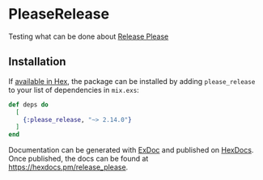 # PleaseRelease

Testing what can be done about [Release Please](https://github.com/googleapis/release-please.)

## Installation

If [available in Hex](https://hex.pm/docs/publish), the package can be installed
by adding `please_release` to your list of dependencies in `mix.exs`:

<!---x-release-please-start-version--->
```elixir
def deps do
  [
    {:please_release, "~> 2.14.0"}
  ]
end
```
<!---x-release-please-end--->

Documentation can be generated with [ExDoc](https://github.com/elixir-lang/ex_doc)
and published on [HexDocs](https://hexdocs.pm). Once published, the docs can
be found at <https://hexdocs.pm/release_please>.

